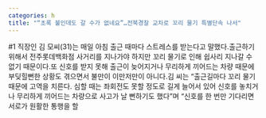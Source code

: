 ```yaml
---
categories: h
title: "“초록 불인데도 갈 수가 없네요”…전북경찰 교차로 꼬리 물기 특별단속 나서"
---
```

#1 직장인 김 모씨(31)는 매일 아침 출근 때마다 스트레스를 받는다고 말했다.출근하기 위해서 전주롯데백화점 사거리를 지나가야 하지만 꼬리 물기로 인해 쉽사리 지나갈 수 없기 때문이다.또 신호를 받지 못해 출근이 늦어지거나 무리하게 끼어드는 차량 때문에 부딪힐뻔한 상황도 겪으면서 불만이 이만저만이 아니다.김 씨는 “출근길마다 꼬리 물기 때문에 고역을 치른다. 심할 때는 좌회전도 못할 정도로 길게 늘어서 있어 신호를 놓치거나 무리하게 끼어드는 차량으로 사고가 날 뻔하기도 했다”며 “신호를 한 번만 기다리면 서로가 원활한 통행을 할